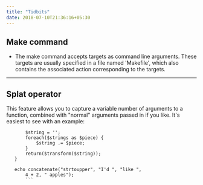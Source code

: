 ```yaml
---
title: "Tidbits"
date: 2018-07-10T21:36:16+05:30
---
```


## Make command

 - The make command accepts targets as command line arguments. These targets are usually specified in a file named 'Makefile', which also contains the associated action corresponding to the targets.
 
 ***


 ## Splat operator
 
 This feature allows you to capture a variable number of arguments to a function, combined with "normal" arguments passed in if you like. It's easiest to see with an example:

 ```   function concatenate($transform, ...$strings) {
        $string = '';
        foreach($strings as $piece) {
            $string .= $piece;
        }
        return($transform($string));
    }

    echo concatenate("strtoupper", "I'd ", "like ",
        4 + 2, " apples");
        ```
